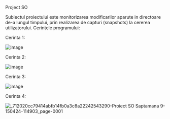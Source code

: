 Project SO


Subiectul proiectului este monitorizarea modificarilor aparute in directoare de-a lungul timpului, prin realizarea de capturi (snapshots) la
cererea utilizatorului.
Cerintele programului:

Cerinta 1: 

![image](https://github.com/Linu03/operating_systems_project/assets/163161692/550a7928-8143-4c03-88cc-d2ffd00d7a87)




Cerinta 2: 

![image](https://github.com/Linu03/operating_systems_project/assets/163161692/6340afc4-6223-451a-b4e0-a0e4b3c781f3)



Cerinta 3: 

![image](https://github.com/Linu03/MonitoringUnixDirectories/assets/163161692/83aa8209-4332-4b4e-af57-2978fb9fd0e8)



Cerinta 4: 

![_712020cc79414abfb14fb0a3c8a22242543290-Proiect SO Saptamana 9-150424-114903_page-0001](https://github.com/Linu03/MonitoringUnixDirectories/assets/163161692/f268c517-b39d-450f-9017-2b83990dd4cd)

